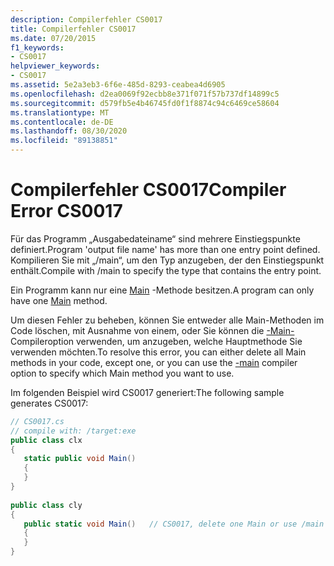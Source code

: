 ```yaml
---
description: Compilerfehler CS0017
title: Compilerfehler CS0017
ms.date: 07/20/2015
f1_keywords:
- CS0017
helpviewer_keywords:
- CS0017
ms.assetid: 5e2a3eb3-6f6e-485d-8293-ceabea4d6905
ms.openlocfilehash: d2ea0069f92ecbb8e371f071f57b737df14899c5
ms.sourcegitcommit: d579fb5e4b46745fd0f1f8874c94c6469ce58604
ms.translationtype: MT
ms.contentlocale: de-DE
ms.lasthandoff: 08/30/2020
ms.locfileid: "89138851"
---
```

# <a name="compiler-error-cs0017"></a><span data-ttu-id="bf9d8-103">Compilerfehler CS0017</span><span class="sxs-lookup"><span data-stu-id="bf9d8-103">Compiler Error CS0017</span></span>
<span data-ttu-id="bf9d8-104">Für das Programm „Ausgabedateiname“ sind mehrere Einstiegspunkte definiert.</span><span class="sxs-lookup"><span data-stu-id="bf9d8-104">Program 'output file name' has more than one entry point defined.</span></span> <span data-ttu-id="bf9d8-105">Kompilieren Sie mit „/main“, um den Typ anzugeben, der den Einstiegspunkt enthält.</span><span class="sxs-lookup"><span data-stu-id="bf9d8-105">Compile with /main to specify the type that contains the entry point.</span></span>  
  
 <span data-ttu-id="bf9d8-106">Ein Programm kann nur eine [Main](../programming-guide/main-and-command-args/index.md) -Methode besitzen.</span><span class="sxs-lookup"><span data-stu-id="bf9d8-106">A program can only have one [Main](../programming-guide/main-and-command-args/index.md) method.</span></span>  
  
 <span data-ttu-id="bf9d8-107">Um diesen Fehler zu beheben, können Sie entweder alle Main-Methoden im Code löschen, mit Ausnahme von einem, oder Sie können die [-Main-](../language-reference/compiler-options/main-compiler-option.md) Compileroption verwenden, um anzugeben, welche Hauptmethode Sie verwenden möchten.</span><span class="sxs-lookup"><span data-stu-id="bf9d8-107">To resolve this error, you can either delete all Main methods in your code, except one, or you can use the [-main](../language-reference/compiler-options/main-compiler-option.md) compiler option to specify which Main method you want to use.</span></span>  
  
 <span data-ttu-id="bf9d8-108">Im folgenden Beispiel wird CS0017 generiert:</span><span class="sxs-lookup"><span data-stu-id="bf9d8-108">The following sample generates CS0017:</span></span>  
  
```csharp  
// CS0017.cs  
// compile with: /target:exe  
public class clx  
{  
   static public void Main()  
   {  
   }  
}  
  
public class cly  
{  
   public static void Main()   // CS0017, delete one Main or use /main  
   {  
   }  
}  
```

